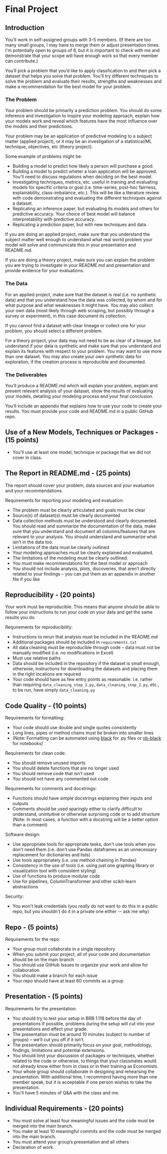 # Final Project

## Introduction

You’ll work in self-assigned groups with 3-5 members. (If there are too many small groups, I may have to merge them or adjust presentation times. I'm potentially open to groups of 6, but it is important to check with me and demonstrate that your scope will have enough work so that every member can contribute.)

You’ll pick a problem that you’d like to apply classfication to and then pick a dataset that helps you solve that problem. You’ll try different techniques to solve the problem and evaluate their results, strengths and weaknesses and make a recommendation for the best model for your problem.


### The Problem

Your problem should be primarily a prediction problem. You should do some inference and investigation to inspire your modeling approach, explain how your models work and reveal which features have the most influence over the models and their predictions.

Your problem may be an application of predictive modeling to a subject matter (applied project), or it may be an investigation of a statistical/ML technique, objectives, etc (theory project).

Some example of problems might be:
* Building a model to predict how likely a person will purchase a good.
* Building a model to predict wheter a loan application will be approved. You’ll need to discuss regulations when deciding on the best model.
* Investigating techniques, metrics, etc. useful in training and evaluating models for specific criteria or goal (i.e. time-series, post-hoc fairness, explainability, class-imbalance, etc.). This will be like a literature review with code demonstrating and evaluating the different techniques against a dataset.
* Replicating an inference paper, but evaluating its models and others for predictive accuracy. Your choice of best model will balance interpretability with predictive accuracy.
* Replicating a prediction paper, but with new techniques and data.

If you are doing an applied project, make sure that you understand the subject matter well enough to understand what real world problem your model will solve and communicate this in your presentation and README.md.

If you are doing a theory project, make sure you can explain the problem you are trying to investigate in your README.md and presentation and provide evidence for your evaluations.

### The Data

For an applied project, make sure that the dataset is real (i.e. no synthetic data) and that you understand how the data was collected, by whom and for what purpose and what weaknesses it might have. You may also collect your own data (most likely through web scraping, but possibly through a survey or experiment), in this case document its collection.

If you cannot find a dataset with clear lineage or collect one for your problem, you should select a different problem.

For a theory project, your data may not need to be as clear of a lineage, but understand if your data is synthetic and make sure that you understand and explain its features with respect to your problem. You may want to use more than one dataset. You may also create your own synthetic data for exploration, if the creation process is reproducible and documented.


### The Deliverables

You’ll produce a README.md which will explain your problem, explain and present relevant analysis of your dataset, show the results of evaluating your models, detailing your modeling process and your final conclusion.

You’ll include an appendix that explains how to use your code to create your results. You must provide your code and README.md in a public GitHub repo. 

## Use of a New Models, Techniques or Packages  - (15 points)
* You'll use at least one model, technique or package that we did not cover in class.

## The Report in README.md - (25 points)

The report should cover your problem, data sources and your evaluation and your recommendations.  

Requirements for reporting your modeling and evaluation:
* The problem must be clearly articulated and goals must be clear
* Source(s) of dataset(s) must be clearly documented
* Data collection methods must be understood and clearly documented. You should read and summarize the documentation of the data, make sure that you understand and document all columns/features that are relevant to your analysis. You should understand and summarize what isn’t in the data too.
* Limitations of the data must be clearly outlined
* Your modeling approaches must be clearly explained and evaluated.
* The limitations of the modeling must be clearly outlined.
* You must make recommendations for the best model or approach
* You should not include analysis, plots, discoveries, that aren’t directly related to your findings – you can put them as an appendix in another file if you like

## Reproducibility - (20 points)

Your work must be reproducible. This means that anyone should be able to follow your instructions to run your code on your data and get the same results you do.  

Requirements for reproducibility:
* Instructions to rerun that analysis must be included in the README.md
* Additional packages should be included in `requirements.txt`
* All data cleaning must be reproducible through code – data must not be manually modified (i.e. no modifications in Excel)
* Must use relative paths
* Data should be included in the repository if the dataset is small enough, otherwise, instructions for downloading the datasets and placing them in the right locations are required
* Your code should have as few entry points as reasonable. I.e. rather than requiring `data_cleaning_step_1.py`, `data_cleaning_step_2.py`, etc., to be run, have simply `data_cleaning.py`

## Code Quality - (10 points)

Requirements for formatting:
* Your code should use double and single quotes consistently
* Long lines, pipes or method chains must be broken into smaller lines
* (Note: Formatting can be automated using [black](https://black.readthedocs.io/en/stable/) for .py files or [nb-black](https://pypi.org/project/nb-black/) for notebooks)

Requirements for clean code:
* You should remove unused imports
* You should delete functions that are no longer used
* You should remove code that isn’t used
* You should not have any commented out code

Requirements for comments and docstrings:
* Functions should have simple docstrings explaining their inputs and outputs
* Comments should be used sparingly either to clarify difficult to understand, unintuitive or otherwise surprising code or to add structure (Note: In most cases, a function with a docstring will be a better option than a comment)

Software design:
* Use appropriate tools for appropriate tasks, don't use tools when you don't need them (i.e. don't use Pandas dataframes as an unnecessary replacement for dictionaries and lists)
* Use tools appropriately (i.e. use method chaining in Pandas)
* Consistency in the use of tools (i.e. using just one graphing library or visualization tool with consistent styling)
* Use of functions to produce modular code
* Use for pipelines, ColumnTransformer and other scikit-learn abstractions

Security:
* You won't leak credentials (you _really_ do not want to do this in a public repo, but you shouldn't do it in a private one either -- ask me why)

## Repo - (5 points)

Requirements for the repo:
* Your group must collaborate in a single repository
* When you submit your project, all of your code and documentation should be on the main branch
* You should use GitHub Issues to organize your work and allow for collaboration
* You should make a branch for each issue
* Your repo should have at least 60 commits as a group

## Presentation - (5 points)

Requirements for the presentation:
* You should try to test your setup in BRB 1.118 before the day of presentations if possible, problems during the setup will cut into your presentations and affect your grade.
* The presentation must be around 10 minutes (subject to number of groups) – we’ll cut you off if it isn’t.
* The presentation should primarily focus on your goal, methodology, findings, limitations and potential extensions.
* You should limit your discussion of packages or techniques, whether related to the code or otherwise, to things that your classmates would not already know either from in class or in their training as Economists.
* Your whole group should collaborate in designing and rehearsing the presentation. With additional time, I recommend having more than one member speak, but it is acceptable if one person wishes to take the presentation.
* You’ll have 5 minutes of Q&A with the class and me.

## Individual Requirements - (20 points)
* You must solve at least four meaningful issues and the code must be merged into the main branch.
* You make at least 10 meaningful commits and the code must be merged into the main branch.
* You must attend your group’s presentation and all others
* Declaration of work.


